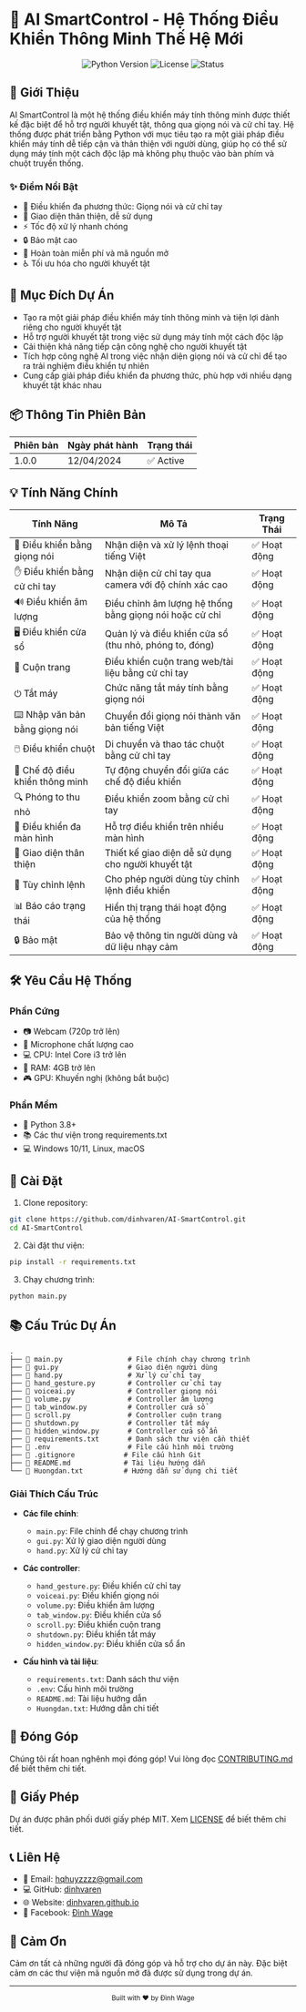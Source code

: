 # 🤖 AI SmartControl - Hệ Thống Điều Khiển Thông Minh Thế Hệ Mới

<div align="center">
  <img src="https://img.shields.io/badge/Python-3.8+-blue.svg" alt="Python Version"/>
  <img src="https://img.shields.io/badge/License-MIT-green.svg" alt="License"/>
  <img src="https://img.shields.io/badge/Status-Active-success.svg" alt="Status"/>
</div>

## 🚀 Giới Thiệu

AI SmartControl là một hệ thống điều khiển máy tính thông minh được thiết kế đặc biệt để hỗ trợ người khuyết tật, thông qua giọng nói và cử chỉ tay. Hệ thống được phát triển bằng Python với mục tiêu tạo ra một giải pháp điều khiển máy tính dễ tiếp cận và thân thiện với người dùng, giúp họ có thể sử dụng máy tính một cách độc lập mà không phụ thuộc vào bàn phím và chuột truyền thống.

### ✨ Điểm Nổi Bật

- 🎯 Điều khiển đa phương thức: Giọng nói và cử chỉ tay
- 🎨 Giao diện thân thiện, dễ sử dụng
- ⚡ Tốc độ xử lý nhanh chóng
- 🔒 Bảo mật cao
- 🎁 Hoàn toàn miễn phí và mã nguồn mở
- ♿ Tối ưu hóa cho người khuyết tật

## 🎯 Mục Đích Dự Án

- Tạo ra một giải pháp điều khiển máy tính thông minh và tiện lợi dành riêng cho người khuyết tật
- Hỗ trợ người khuyết tật trong việc sử dụng máy tính một cách độc lập
- Cải thiện khả năng tiếp cận công nghệ cho người khuyết tật
- Tích hợp công nghệ AI trong việc nhận diện giọng nói và cử chỉ để tạo ra trải nghiệm điều khiển tự nhiên
- Cung cấp giải pháp điều khiển đa phương thức, phù hợp với nhiều dạng khuyết tật khác nhau

## 📦 Thông Tin Phiên Bản

| Phiên bản | Ngày phát hành | Trạng thái |
|-----------|---------------|------------|
| 1.0.0     | 12/04/2024    | ✅ Active  |

## 💡 Tính Năng Chính

| Tính Năng | Mô Tả | Trạng Thái |
|-----------|-------|------------|
| 🎤 Điều khiển bằng giọng nói | Nhận diện và xử lý lệnh thoại tiếng Việt | ✅ Hoạt động |
| ✋ Điều khiển bằng cử chỉ tay | Nhận diện cử chỉ tay qua camera với độ chính xác cao | ✅ Hoạt động |
| 🔊 Điều khiển âm lượng | Điều chỉnh âm lượng hệ thống bằng giọng nói hoặc cử chỉ | ✅ Hoạt động |
| 🖥️ Điều khiển cửa sổ | Quản lý và điều khiển cửa sổ (thu nhỏ, phóng to, đóng) | ✅ Hoạt động |
| 📜 Cuộn trang | Điều khiển cuộn trang web/tài liệu bằng cử chỉ tay | ✅ Hoạt động |
| ⏻ Tắt máy | Chức năng tắt máy tính bằng giọng nói | ✅ Hoạt động |
| ⌨️ Nhập văn bản bằng giọng nói | Chuyển đổi giọng nói thành văn bản tiếng Việt | ✅ Hoạt động |
| 🖱️ Điều khiển chuột | Di chuyển và thao tác chuột bằng cử chỉ tay | ✅ Hoạt động |
| 🎯 Chế độ điều khiển thông minh | Tự động chuyển đổi giữa các chế độ điều khiển | ✅ Hoạt động |
| 🔍 Phóng to thu nhỏ | Điều khiển zoom bằng cử chỉ tay | ✅ Hoạt động |
| 📱 Điều khiển đa màn hình | Hỗ trợ điều khiển trên nhiều màn hình | ✅ Hoạt động |
| 🎨 Giao diện thân thiện | Thiết kế giao diện dễ sử dụng cho người khuyết tật | ✅ Hoạt động |
| 🔄 Tùy chỉnh lệnh | Cho phép người dùng tùy chỉnh lệnh điều khiển | ✅ Hoạt động |
| 📊 Báo cáo trạng thái | Hiển thị trạng thái hoạt động của hệ thống | ✅ Hoạt động |
| 🔒 Bảo mật | Bảo vệ thông tin người dùng và dữ liệu nhạy cảm | ✅ Hoạt động |

## 🛠️ Yêu Cầu Hệ Thống

### Phần Cứng
- 📷 Webcam (720p trở lên)
- 🎤 Microphone chất lượng cao
- 💻 CPU: Intel Core i3 trở lên
- 🧠 RAM: 4GB trở lên
- 🎮 GPU: Khuyến nghị (không bắt buộc)

### Phần Mềm
- 🐍 Python 3.8+
- 📚 Các thư viện trong requirements.txt
- 💻 Windows 10/11, Linux, macOS

## 🚀 Cài Đặt

1. Clone repository:
```bash
git clone https://github.com/dinhvaren/AI-SmartControl.git
cd AI-SmartControl
```

2. Cài đặt thư viện:
```bash
pip install -r requirements.txt
```

3. Chạy chương trình:
```bash
python main.py
```

## 📚 Cấu Trúc Dự Án

```
.
├── 📄 main.py                # File chính chạy chương trình
├── 📄 gui.py                 # Giao diện người dùng
├── 📄 hand.py                # Xử lý cử chỉ tay
├── 📄 hand_gesture.py        # Controller cử chỉ tay
├── 📄 voiceai.py             # Controller giọng nói
├── 📄 volume.py              # Controller âm lượng
├── 📄 tab_window.py          # Controller cửa sổ
├── 📄 scroll.py              # Controller cuộn trang
├── 📄 shutdown.py            # Controller tắt máy
├── 📄 hidden_window.py       # Controller cửa sổ ẩn
├── 📄 requirements.txt       # Danh sách thư viện cần thiết
├── 📄 .env                   # File cấu hình môi trường
├── 📄 .gitignore            # File cấu hình Git
├── 📄 README.md             # Tài liệu hướng dẫn
└── 📄 Huongdan.txt          # Hướng dẫn sử dụng chi tiết
```

### Giải Thích Cấu Trúc

- **Các file chính**:
  - `main.py`: File chính để chạy chương trình
  - `gui.py`: Xử lý giao diện người dùng
  - `hand.py`: Xử lý cử chỉ tay

- **Các controller**:
  - `hand_gesture.py`: Điều khiển cử chỉ tay
  - `voiceai.py`: Điều khiển giọng nói
  - `volume.py`: Điều khiển âm lượng
  - `tab_window.py`: Điều khiển cửa sổ
  - `scroll.py`: Điều khiển cuộn trang
  - `shutdown.py`: Điều khiển tắt máy
  - `hidden_window.py`: Điều khiển cửa sổ ẩn

- **Cấu hình và tài liệu**:
  - `requirements.txt`: Danh sách thư viện
  - `.env`: Cấu hình môi trường
  - `README.md`: Tài liệu hướng dẫn
  - `Huongdan.txt`: Hướng dẫn chi tiết

## 🤝 Đóng Góp

Chúng tôi rất hoan nghênh mọi đóng góp! Vui lòng đọc [CONTRIBUTING.md](CONTRIBUTING.md) để biết thêm chi tiết.

## 📄 Giấy Phép

Dự án được phân phối dưới giấy phép MIT. Xem [LICENSE](LICENSE) để biết thêm chi tiết.

## 📞 Liên Hệ

- 📧 Email: hqhuyzzzz@gmail.com
- 💻 GitHub: [dinhvaren](https://github.com/dinhvaren)
- 🌐 Website: [dinhvaren.github.io](https://dinhvaren.github.io)
- 📱 Facebook: [Đình Wage](https://www.facebook.com/dvr.official.2203)

## 🙏 Cảm Ơn

Cảm ơn tất cả những người đã đóng góp và hỗ trợ cho dự án này. Đặc biệt cảm ơn các thư viện mã nguồn mở đã được sử dụng trong dự án.

---

<div align="center">
  <sub>Built with ❤️ by Đình Wage</sub>
</div>